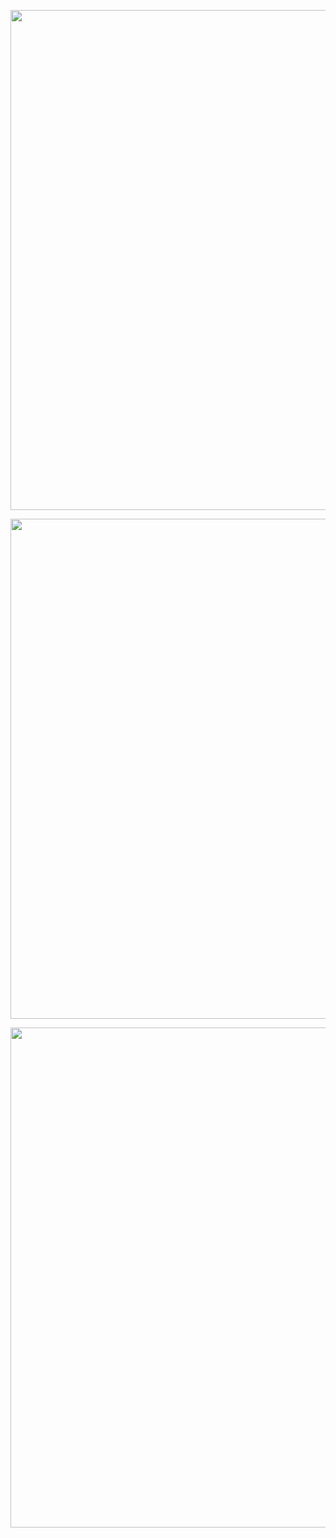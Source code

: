 <p align="center">
  <img src="https://github.com/user-attachments/assets/66b5e844-624e-4b33-80f1-ea8e1c770d24" width="800"/><br/>
</p>

<p align="center">
  <img src="https://github.com/user-attachments/assets/2630df9f-c166-4e87-9bc5-a67aea78b461" width="800"/><br/>
</p>

<p align="center">
  <img src="https://github.com/user-attachments/assets/480770d5-7a9a-4896-a47c-37e482fb17cc" width="800"/><br/>
</p>
